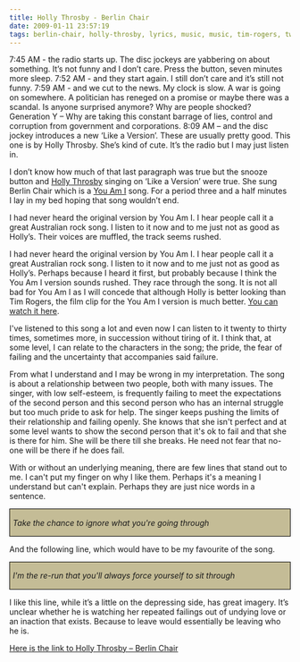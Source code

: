 ```yaml
---
title: Holly Throsby - Berlin Chair
date: 2009-01-11 23:57:19
tags: berlin-chair, holly-throsby, lyrics, music, music, tim-rogers, twentyzeronine, writing, you-am-i, 
---
```

<p class="MsoNormal">7:45 AM - the radio starts up. The disc jockeys are yabbering on about something. It’s not funny and I don’t care. Press the button, seven minutes more sleep. 7:52 AM - and they start again. I still don’t care and it’s still not funny. 7:59 AM - and we cut to the news. My clock is slow. A war is going on somewhere. A politician has reneged on a promise or maybe there was a scandal. Is anyone surprised anymore? Why are people shocked? Generation Y – Why are taking this constant barrage of lies, control and corruption from government and corporations. 8:09 AM – and the disc jockey introduces a new ‘Like a Version’. These are usually pretty good. This one is by Holly Throsby. She’s kind of cute. It’s the radio but I may just listen in.</p>
<p class="MsoNormal">I don’t know how much of that last paragraph was true but the snooze button and <a href="http://www.hollythrosby.com/">Holly Throsby</a> singing on ‘Like a Version’ were true. She sung Berlin Chair which is a <a href="http://www.youami.com.au/">You Am I</a> song. For a period three and a half minutes I lay in my bed hoping that song wouldn’t end.</p>
<p class="MsoNormal">I had never heard the original version by You Am I. I hear people call it a great Australian rock song. I listen to it now and to me just not as good as Holly’s. Their voices are muffled, the track seems rushed.</p>
<p class="MsoNormal">I had never heard the original version by You Am I. I hear people call it a great Australian rock song. I listen to it now and to me just not as good as Holly’s. Perhaps because I heard it first, but probably because I think the You Am I version sounds rushed. They race through the song. It is not all bad for You Am I as I will concede that although Holly is better looking than Tim Rogers, the film clip for the You Am I version is much better. <a href="http://www.youtube.com/watch?v=WJBSP29NQxo">You can watch it here</a>.</p>
<p class="MsoNormal">I've listened to this song a lot and even now I can listen to it twenty to thirty times, sometimes more, in succession without tiring of it. I think that, at some level, I can relate to the characters in the song; the pride, the fear of failing and the uncertainty that accompanies said failure.</p>
<p class="MsoNormal">From what I understand and I may be wrong in my interpretation. The song is about a relationship between two people, both with many issues. The singer, with low self-esteem, is frequently failing to meet the expectations of the second person and this second person who has an internal struggle but too much pride to ask for help. The singer keeps pushing the limits of their relationship and failing openly. She knows that she isn't perfect and at some level wants to show the second person that it's ok to fail and that she is there for him. She will be there till she breaks. He need not fear that no-one will be there if he does fail.</p>
<p class="MsoNormal">With or without an underlying meaning, there are few lines that stand out to me. I can't put my finger on why I like them. Perhaps it's a meaning I understand but can't explain. Perhaps they are just nice words in a sentence.</p>

<div style="border: 1pt solid black; padding: 1pt 4pt; background: #c4bc96 none repeat scroll 0% 0%; -moz-background-clip: -moz-initial; -moz-background-origin: -moz-initial; -moz-background-inline-policy: -moz-initial;">
<p class="MsoNormal" style="border: medium none; padding: 0cm; background: #c4bc96 none repeat scroll 0% 0%; -moz-background-clip: -moz-initial; -moz-background-origin: -moz-initial; -moz-background-inline-policy: -moz-initial;"><em>Take the chance to ignore what you're going through</em></p>

</div>
<p class="MsoNormal">And the following line, which would have to be my favourite of the song.<em> </em></p>

<div style="border: 1pt solid black; padding: 1pt 4pt; background: #c4bc96 none repeat scroll 0% 0%; -moz-background-clip: -moz-initial; -moz-background-origin: -moz-initial; -moz-background-inline-policy: -moz-initial;">
<p class="MsoNormal" style="border: medium none; padding: 0cm; background: #c4bc96 none repeat scroll 0% 0%; -moz-background-clip: -moz-initial; -moz-background-origin: -moz-initial; -moz-background-inline-policy: -moz-initial;"><em>I'm the re-run that you'll always force yourself to sit through</em></p>

</div>
<p class="MsoNormal">I like this line, while it’s a little on the depressing side, has great imagery. It’s unclear whether he is watching her repeated failings out of undying love or an inaction that exists. Because to leave would essentially be leaving who he is.</p>
<p class="MsoNormal"></p>
<p class="MsoNormal"><a href="http://www.abc.net.au/triplej/media/s2372775.htm">Here is the link to Holly Throsby – Berlin Chair</a></p>